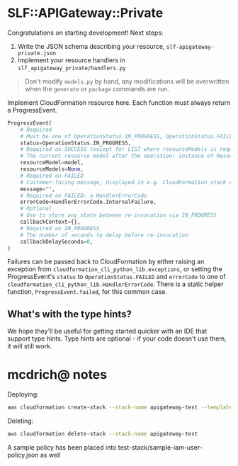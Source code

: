 # SLF::APIGateway::Private

Congratulations on starting development! Next steps:

1. Write the JSON schema describing your resource, `slf-apigateway-private.json`
2. Implement your resource handlers in `slf_apigateway_private/handlers.py`

> Don't modify `models.py` by hand, any modifications will be overwritten when the `generate` or `package` commands are run.

Implement CloudFormation resource here. Each function must always return a ProgressEvent.

```python
ProgressEvent(
    # Required
    # Must be one of OperationStatus.IN_PROGRESS, OperationStatus.FAILED, OperationStatus.SUCCESS
    status=OperationStatus.IN_PROGRESS,
    # Required on SUCCESS (except for LIST where resourceModels is required)
    # The current resource model after the operation; instance of ResourceModel class
    resourceModel=model,
    resourceModels=None,
    # Required on FAILED
    # Customer-facing message, displayed in e.g. CloudFormation stack events
    message="",
    # Required on FAILED: a HandlerErrorCode
    errorCode=HandlerErrorCode.InternalFailure,
    # Optional
    # Use to store any state between re-invocation via IN_PROGRESS
    callbackContext={},
    # Required on IN_PROGRESS
    # The number of seconds to delay before re-invocation
    callbackDelaySeconds=0,
)
```

Failures can be passed back to CloudFormation by either raising an exception from `cloudformation_cli_python_lib.exceptions`, or setting the ProgressEvent's `status` to `OperationStatus.FAILED` and `errorCode` to one of `cloudformation_cli_python_lib.HandlerErrorCode`. There is a static helper function, `ProgressEvent.failed`, for this common case.

## What's with the type hints?

We hope they'll be useful for getting started quicker with an IDE that support type hints. Type hints are optional - if your code doesn't use them, it will still work.


# mcdrich@ notes

Deploying:

```bash
aws cloudformation create-stack --stack-name apigateway-test --template-body file://test-stack/apigateway.yaml --parameters ParameterKey=APIName,ParameterValue=APIGatewayTest ParameterKey=APIDescription,ParameterValue="API Gateway Test"
```

Deleting:

```bash
aws cloudformation delete-stack --stack-name apigateway-test
```

A sample policy has been placed into test-stack/sample-iam-user-policy.json as well